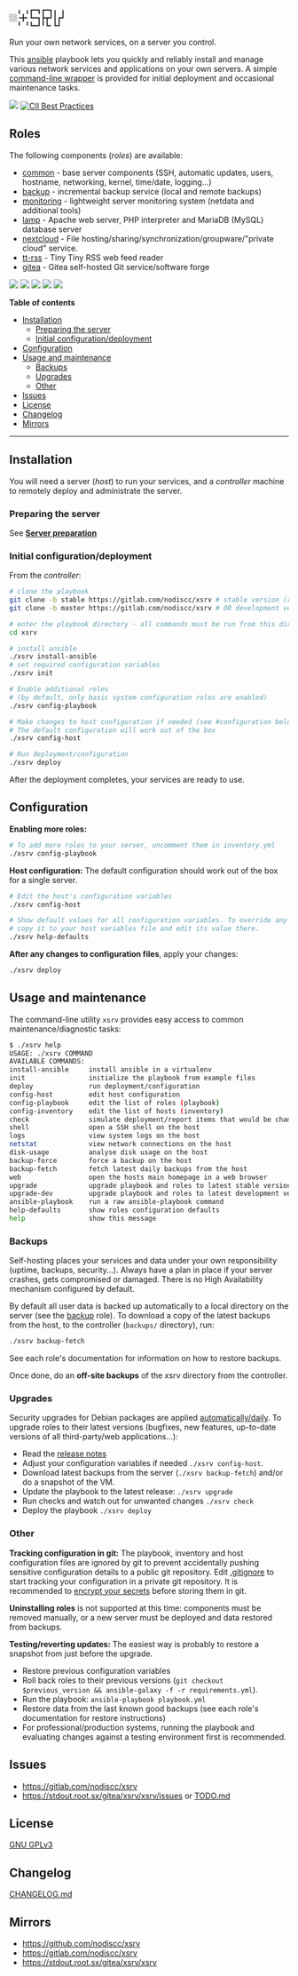 ```
  ╻ ╻┏━┓┏━┓╻ ╻
░░╺╋╸┗━┓┣┳┛┃┏┛
  ╹ ╹┗━┛╹┗╸┗┛ 
```

Run your own network services, on a server you control.

This [ansible](https://en.wikipedia.org/wiki/Ansible_(software)) playbook lets you quickly and reliably install and manage various network services and applications on your own servers. A simple [command-line wrapper](#usage-and-maintenance) is provided for initial deployment and occasional maintenance tasks.

[![](https://gitlab.com/nodiscc/xsrv/badges/master/pipeline.svg)](https://gitlab.com/nodiscc/xsrv/commits/master)
[![CII Best Practices](https://bestpractices.coreinfrastructure.org/projects/3647/badge)](https://bestpractices.coreinfrastructure.org/projects/3647)

## Roles

The following components (_roles_) are available:

- [common](https://gitlab.com/nodiscc/ansible-xsrv-common) - base server components (SSH, automatic updates, users, hostname, networking, kernel, time/date, logging...)
- [backup](https://gitlab.com/nodiscc/ansible-xsrv-backup) - incremental backup service (local and remote backups)
- [monitoring](https://gitlab.com/nodiscc/ansible-xsrv-monitoring) - lightweight server monitoring system (netdata and additional tools)
- [lamp](https://gitlab.com/nodiscc/ansible-xsrv-lamp) - Apache web server, PHP interpreter and MariaDB (MySQL) database server
- [nextcloud](https://gitlab.com/nodiscc/ansible-xsrv-nextcloud) - File hosting/sharing/synchronization/groupware/"private cloud" service.
- [tt-rss](https://gitlab.com/nodiscc/ansible-xsrv-tt-rss) - Tiny Tiny RSS web feed reader
- [gitea](https://gitlab.com/nodiscc/ansible-xsrv-gitea) - Gitea self-hosted Git service/software forge

<!-- TODO demo screencast -->

[![](https://i.imgur.com/E74kJx5.png)](https://gitlab.com/nodiscc/ansible-xsrv-lamp)
[![](https://screenshots.debian.net/screenshots/000/015/229/thumb.png)](https://gitlab.com/nodiscc/ansible-xsrv-monitoring)
[![](https://i.imgur.com/PPVIb6V.png)](https://gitlab.com/nodiscc/ansible-xsrv-nextcloud)
[![](https://i.imgur.com/UoKs3x1.png)](https://gitlab.com/nodiscc/ansible-xsrv-tt-rss)
[![](https://i.imgur.com/Rks90zV.png)](https://gitlab.com/nodiscc/ansible-xsrv-gitea)



**Table of contents**

<!-- MarkdownTOC -->

- [Installation](#installation)
  - [Preparing the server](#preparing-the-server)
  - [Initial configuration/deployment](#initial-configurationdeployment)
- [Configuration](#configuration)
- [Usage and maintenance](#usage-and-maintenance)
  - [Backups](#backups)
  - [Upgrades](#upgrades)
  - [Other](#other)
- [Issues](#issues)
- [License](#license)
- [Changelog](#changelog)
- [Mirrors](#mirrors)

<!-- /MarkdownTOC -->

------------


## Installation

You will need a server (_host_) to run your services, and a _controller_ machine to remotely deploy and administrate the server.


### Preparing the server

See **[Server preparation](server-preparation.md)**


### Initial configuration/deployment

From the _controller_:

```bash
# clone the playbook
git clone -b stable https://gitlab.com/nodiscc/xsrv # stable version (releases)
git clone -b master https://gitlab.com/nodiscc/xsrv # OR development version

# enter the playbook directory - all commands must be run from this directory
cd xsrv

# install ansible
./xsrv install-ansible
# set required configuration variables
./xsrv init

# Enable additional roles
# (by default, only basic system configuration roles are enabled)
./xsrv config-playbook

# Make changes to host configuration if needed (see #configuration below)
# The default configuration will work out of the box
./xsrv config-host

# Run deployment/configuration
./xsrv deploy
```

After the deployment completes, your services are ready to use.



## Configuration

**Enabling more roles:**

```bash
# To add more roles to your server, uncomment them in inventory.yml
./xsrv config-playbook
```

**Host configuration:** The default configuration should work out of the box for a single server.

```bash
# Edit the host's configuration variables
./xsrv config-host

# Show default values for all configuration variables. To override any default setting,
# copy it to your host variables file and edit its value there.
./xsrv help-defaults

```

**After any changes to configuration files**, apply your changes: 

```bash
./xsrv deploy
```


## Usage and maintenance

The command-line utility `xsrv` provides easy access to common maintenance/diagnostic tasks:

```bash
$ ./xsrv help
USAGE: ./xsrv COMMAND
AVAILABLE COMMANDS:
install-ansible     install ansible in a virtualenv
init                initialize the playbook from example files
deploy              run deployment/configuration
config-host         edit host configuration
config-playbook     edit the list of roles (playbook)
config-inventory    edit the list of hosts (inventory)
check               simulate deployment/report items that would be changed
shell               open a SSH shell on the host
logs                view system logs on the host
netstat             view network connections on the host
disk-usage          analyse disk usage on the host
backup-force        force a backup on the host
backup-fetch        fetch latest daily backups from the host
web                 open the hosts main homepage in a web browser
upgrade             upgrade playbook and roles to latest stable versions (read the release notes)
upgrade-dev         upgrade playbook and roles to latest development versions
ansible-playbook    run a raw ansible-playbook command
help-defaults       show roles configuration defaults
help                show this message
```

### Backups

Self-hosting places your services and data under your own responsibility (uptime, backups, security...). Always have a plan in place if your server crashes, gets compromised or damaged. There is no High Availability mechanism configured by default.

By default all user data is backed up automatically to a local directory on the server (see the [backup](https://gitlab.com/nodiscc/ansible-xsrv-backup) role). To download a copy of the latest backups from the host, to the controller (`backups/` directory), run:

```bash
./xsrv backup-fetch
```

See each role's documentation for information on how to restore backups.

Once done, do an **off-site backups** of the xsrv directory from the controller.


### Upgrades

Security upgrades for Debian packages are applied [automatically/daily](https://gitlab.com/nodiscc/ansible-xsrv-common). To upgrade roles to their latest versions (bugfixes, new features, up-to-date versions of all third-party/web applications...):

- Read the [release notes](https://gitlab.com/nodiscc/xsrv/-/releases)
- Adjust your configuration variables if needed `./xsrv config-host`.
- Download latest backups from the server (`./xsrv backup-fetch`) and/or do a snapshot of the VM.
- Update the playbook to the latest release: `./xsrv upgrade`
- Run checks and watch out for unwanted changes `./xsrv check`
- Deploy the playbook `./xsrv deploy`


### Other

**Tracking configuration in git:** The playbook, inventory and host configuration files are ignored by git to prevent accidentally pushing sensitive configuration details to a public git repository. Edit [.gitignore](.gitignore) to start tracking your configuration in a private git repository. It is recommended to [encrypt your secrets](secrets/README.md) before storing them in git.

**Uninstalling roles** is not supported at this time: components must be removed manually, or a new server must be deployed and data restored from backups.

**Testing/reverting updates:** The easiest way is probably to restore a snapshot from just before the upgrade.

- Restore previous configuration variables
- Roll back roles to their previous versions (`git checkout $previous_version && ansible-galaxy -f -r requirements.yml`).
- Run the playbook:  `ansible-playbook playbook.yml`
- Restore data from the last known good backups (see each role's documentation for restore instructions)
- For professional/production systems, running the playbook and evaluating changes against a testing environment first is recommended.


## Issues

- https://gitlab.com/nodiscc/xsrv
- https://stdout.root.sx/gitea/xsrv/xsrv/issues or [TODO.md](TODO.md)

## License

[GNU GPLv3](LICENSE)


## Changelog

[CHANGELOG.md](CHANGELOG.md)


## Mirrors

 - https://github.com/nodiscc/xsrv
 - https://gitlab.com/nodiscc/xsrv
 - https://stdout.root.sx/gitea/xsrv/xsrv